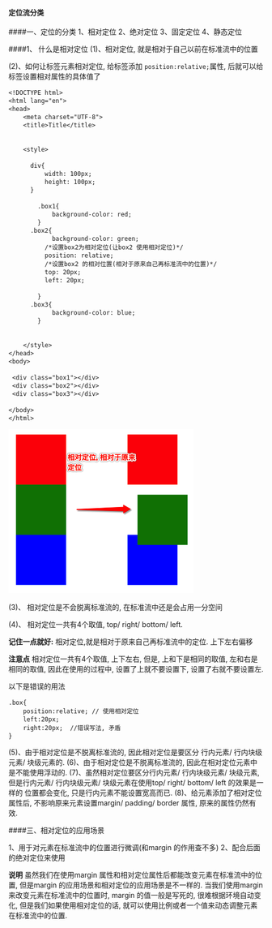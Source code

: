 #### 定位流分类

####一、定位的分类
1、相对定位
2、绝对定位
3、固定定位
4、静态定位



####1、 什么是相对定位
(1)、相对定位, 就是相对于自己以前在标准流中的位置

(2)、如何让标签元素相对定位, 给标签添加 `position:relative;`属性, 后就可以给标签设置相对属性的具体值了

```
<!DOCTYPE html>
<html lang="en">
<head>
    <meta charset="UTF-8">
    <title>Title</title>


    <style>

      div{
          width: 100px;
          height: 100px;
      }

        .box1{
            background-color: red;
        }
      .box2{
            background-color: green;
          /*设置box2为相对定位(让box2 使用相对定位)*/
          position: relative;
          /*设置box2 的相对位置(相对于原来自己再标准流中的位置)*/
          top: 20px;
          left: 20px;

        }
      .box3{
            background-color: blue;
        }


    </style>
</head>
<body>

 <div class="box1"></div>
 <div class="box2"></div>
 <div class="box3"></div>

</body>
</html>
```
![](/assets/relative.png)

(3)、 相对定位是不会脱离标准流的, 在标准流中还是会占用一分空间

(4)、 相对定位一共有4个取值, top/ right/ bottom/ left.

**记住一点就好:**
相对定位,就是相对于原来自己再标准流中的定位. 上下左右偏移


**注意点**
相对定位一共有4个取值, 上下左右, 但是, 上和下是相同的取值, 左和右是相同的取值, 因此在使用的过程中, 设置了上就不要设置下, 设置了右就不要设置左.

以下是错误的用法
```
.box{
    position:relative; // 使用相对定位
    left:20px;
    right:20px;  //错误写法, 矛盾
}
```

(5)、由于相对定位是不脱离标准流的, 因此相对定位是要区分 行内元素/ 行内块级元素/ 块级元素的.
(6)、由于相对定位是不脱离标准流的, 因此在相对定位元素中是不能使用浮动的.
(7)、虽然相对定位要区分行内元素/ 行内块级元素/ 块级元素, 但是行内元素/ 行内块级元素/ 块级元素在使用top/ right/ bottom/ left 的效果是一样的 位置都会变化, 只是行内元素不能设置宽高而已.
(8)、给元素添加了相对定位属性后, 不影响原来元素设置margin/ padding/ border 属性, 原来的属性仍然有效.


####三、相对定位的应用场景

1、用于对元素在标准流中的位置进行微调(和margin 的作用查不多)
2、配合后面的绝对定位来使用

**说明**
虽然我们在使用margin 属性和相对定位属性后都能改变元素在标准流中的位置, 但是margin 的应用场景和相对定位的应用场景是不一样的. 当我们使用margin 来改变元素在标准流中的位置时, margin 的值一般是写死的, 很难根据环境自动变化, 但是我们如果使用相对定位的话, 就可以使用比例或者一个值来动态调整元素在标准流中的位置.












